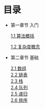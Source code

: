 # 目录
+ 第一章节 入门

   [1.1 算法概括](./file/算法概括.md)
   
   [1.2 复杂度概念](./file/复杂度.md)

+ 第二章节 基础

   [2.1 数组](./file/array.md)  
   [2.2 链表](./file/link.md)  
   [2.3 栈](./file/stack.md)  
   [2.4 队列](./file/queue.md)  
   [2.5 递归](./file/recursion.md)  
   [2.6 排序](./file/sort.md)